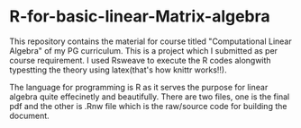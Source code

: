 # R-for-basic-linear-Matrix-algebra
This repository contains the material for course titled "Computational Linear Algebra" of my PG curriculum. 
This is a project which I submitted as per course requirement. I used Rsweave to execute the R codes alongwith typestting the theory using latex(that's how knittr works!!).

The language for programming is R as it serves the purpose for linear algebra quite effecinetly and beautifully.
There are two files, one is the final pdf and the other is .Rnw file which is the raw/source code for building the document.
